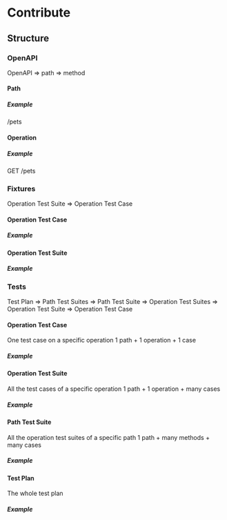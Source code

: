# Contribute
## Structure
### OpenAPI
OpenAPI => path => method 

#### Path
##### Example
/pets

#### Operation
##### Example
GET /pets


### Fixtures
Operation Test Suite => Operation Test Case
#### Operation Test Case
##### Example

#### Operation Test Suite
##### Example

### Tests
Test Plan => Path Test Suites => Path Test Suite => Operation Test Suites => Operation Test Suite => Operation Test Case

#### Operation Test Case
One test case on a specific operation
1 path + 1 operation + 1 case
##### Example

#### Operation Test Suite
All the test cases of a specific operation
1 path + 1 operation + many cases
##### Example

#### Path Test Suite
All the operation test suites of a specific path
1 path + many methods + many cases
##### Example


#### Test Plan
The whole test plan
##### Example